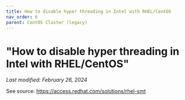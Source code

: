 ```yaml
---
title: How to disable hyper threading in Intel with RHEL/CentOS
nav_order: 6
parent: CentOS Cluster (legacy)
---
```

# "How to disable hyper threading in Intel with RHEL/CentOS"

*Last modified: February 26, 2024*

See source: https://access.redhat.com/solutions/rhel-smt

